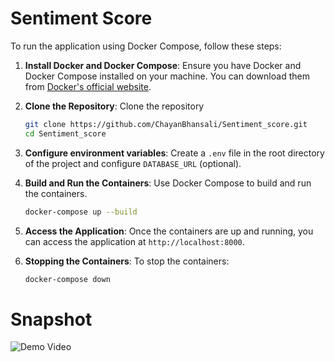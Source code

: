# Sentiment Score

To run the application using Docker Compose, follow these steps:

1. **Install Docker and Docker Compose**: Ensure you have Docker and Docker Compose installed on your machine. You can download them from [Docker's official website](https://www.docker.com/get-started).

2. **Clone the Repository**: Clone the repository

    ```sh
    git clone https://github.com/ChayanBhansali/Sentiment_score.git
    cd Sentiment_score
    ```

3. **Configure environment variables**: Create a `.env` file in the root directory of the project and configure `DATABASE_URL` (optional).

4. **Build and Run the Containers**: Use Docker Compose to build and run the containers.

    ```sh
    docker-compose up --build
    ```

5. **Access the Application**: Once the containers are up and running, you can access the application at `http://localhost:8000`.

6. **Stopping the Containers**: To stop the containers:

    ```sh
    docker-compose down
    ```
# Snapshot
![Demo Video](https://github.com/ChayanBhansali/Sentiment_score/blob/main/video.gif)
